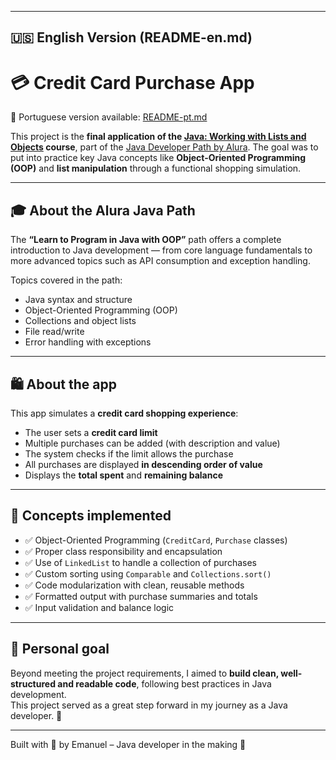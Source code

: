 
---
## 🇺🇸 English Version (README-en.md)

# 💳 Credit Card Purchase App
📘 Portuguese version available: [README-pt.md](./README-pt.md)

This project is the **final application of the [Java: Working with Lists and Objects](https://cursos.alura.com.br/course/java-trabalhando-listas-objetos) course**, part of the [Java Developer Path by Alura](https://cursos.alura.com.br/formacao-java). The goal was to put into practice key Java concepts like **Object-Oriented Programming (OOP)** and **list manipulation** through a functional shopping simulation.

---

## 🎓 About the Alura Java Path

The **“Learn to Program in Java with OOP”** path offers a complete introduction to Java development — from core language fundamentals to more advanced topics such as API consumption and exception handling.

Topics covered in the path:

- Java syntax and structure
- Object-Oriented Programming (OOP)
- Collections and object lists
- File read/write
- Error handling with exceptions

---

## 🛍️ About the app

This app simulates a **credit card shopping experience**:

- The user sets a **credit card limit**
- Multiple purchases can be added (with description and value)
- The system checks if the limit allows the purchase
- All purchases are displayed **in descending order of value**
- Displays the **total spent** and **remaining balance**

---

## 🧠 Concepts implemented

- ✅ Object-Oriented Programming (`CreditCard`, `Purchase` classes)
- ✅ Proper class responsibility and encapsulation
- ✅ Use of `LinkedList` to handle a collection of purchases
- ✅ Custom sorting using `Comparable` and `Collections.sort()`
- ✅ Code modularization with clean, reusable methods
- ✅ Formatted output with purchase summaries and totals
- ✅ Input validation and balance logic

---

## 🧹 Personal goal

Beyond meeting the project requirements, I aimed to **build clean, well-structured and readable code**, following best practices in Java development.  
This project served as a great step forward in my journey as a Java developer. 💪

---
Built with 💙 by Emanuel – Java developer in the making 🚀
